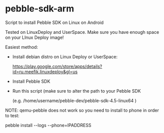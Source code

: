 # pebble-sdk-arm
Script to install Pebble SDK on Linux on Android

Tested on LinuxDeploy and UserSpace.
Make sure you have enough space on your LInux Deploy image!

Easiest method:
- Install debian distro on Linux Deploy or UserSpace:

  https://play.google.com/store/apps/details?id=ru.meefik.linuxdeploy&gl=us

- Install Pebble SDK

- Run this script (make sure to alter the path to your Pebble SDK

  (e.g. /home/username/pebble-dev/pebble-sdk-4.5-linux64 )
  
NOTE: qemu-pebble does not work so you need to install to phone in order to test:

pebble install --logs --phone=IPADDRESS
